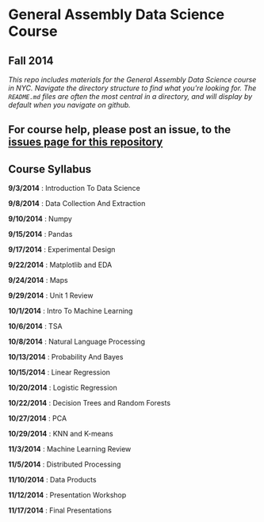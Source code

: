 # General Assembly Data Science Course
## Fall 2014

*This repo includes materials for the General Assembly Data Science course in NYC. Navigate the directory structure to find what you're looking for. The `README.md` files are often the most central in a directory, and will display by default when you navigate on github.*

## For course help, please post an issue, to the [issues page for this repository](https://github.com/TeachingDataScience/data-science-course/issues)

## Course Syllabus

**9/3/2014** : Introduction To Data Science

**9/8/2014** : Data Collection And Extraction

**9/10/2014** : Numpy

**9/15/2014** : Pandas

**9/17/2014** : Experimental Design

**9/22/2014** : Matplotlib and EDA

**9/24/2014** : Maps

**9/29/2014** : Unit 1 Review

**10/1/2014** : Intro To Machine Learning

**10/6/2014** : TSA

**10/8/2014** : Natural Language Processing

**10/13/2014** : Probability And Bayes

**10/15/2014** : Linear Regression

**10/20/2014** : Logistic Regression

**10/22/2014** : Decision Trees and Random Forests

**10/27/2014** : PCA

**10/29/2014** : KNN and K-means

**11/3/2014** : Machine Learning Review

**11/5/2014** : Distributed Processing

**11/10/2014** : Data Products

**11/12/2014** : Presentation Workshop

**11/17/2014** : Final Presentations

